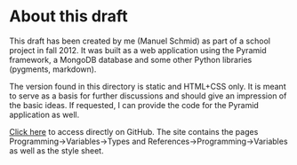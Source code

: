 About this draft
================

This draft has been created by me (Manuel Schmid) as part of a school project in fall 2012. 
It was built as a web application using the Pyramid framework, a MongoDB database and some 
other Python libraries (pygments, markdown).

The version found in this directory is static and HTML+CSS only. It is meant to serve as a 
basis for further discussions and should give an impression of the basic ideas. If requested,
I can provide the code for the Pyramid application as well.

[Click here](http://htmlpreview.github.com/?https://raw.github.com/mfsch/learn/master/drafts/draft_1/index.html)
to access directly on GitHub. The site contains the pages Programming->Variables->Types and 
References->Programming->Variables as well as the style sheet.
